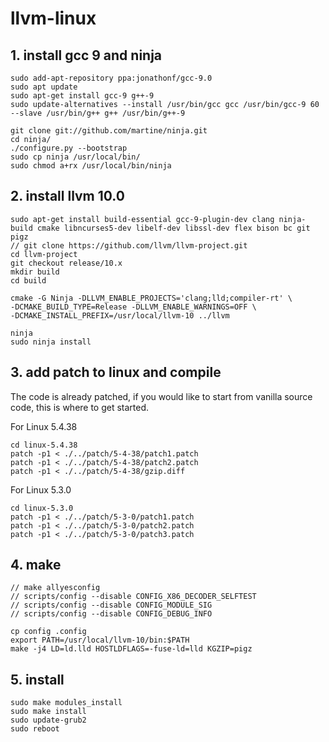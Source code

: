 # llvm-linux

## 1. install gcc 9 and ninja
```
sudo add-apt-repository ppa:jonathonf/gcc-9.0
sudo apt update
sudo apt-get install gcc-9 g++-9
sudo update-alternatives --install /usr/bin/gcc gcc /usr/bin/gcc-9 60 --slave /usr/bin/g++ g++ /usr/bin/g++-9
```

```
git clone git://github.com/martine/ninja.git
cd ninja/
./configure.py --bootstrap
sudo cp ninja /usr/local/bin/
sudo chmod a+rx /usr/local/bin/ninja
```

## 2. install llvm 10.0
```
sudo apt-get install build-essential gcc-9-plugin-dev clang ninja-build cmake libncurses5-dev libelf-dev libssl-dev flex bison bc git pigz
// git clone https://github.com/llvm/llvm-project.git
cd llvm-project
git checkout release/10.x
mkdir build
cd build

cmake -G Ninja -DLLVM_ENABLE_PROJECTS='clang;lld;compiler-rt' \
-DCMAKE_BUILD_TYPE=Release -DLLVM_ENABLE_WARNINGS=OFF \
-DCMAKE_INSTALL_PREFIX=/usr/local/llvm-10 ../llvm

ninja
sudo ninja install
```

## 3. add patch to linux and compile

The code is already patched, if you would like to start from vanilla source code, this is where to get started.

For Linux 5.4.38
```
cd linux-5.4.38
patch -p1 < ./../patch/5-4-38/patch1.patch
patch -p1 < ./../patch/5-4-38/patch2.patch
patch -p1 < ./../patch/5-4-38/gzip.diff
```
For Linux 5.3.0
```
cd linux-5.3.0
patch -p1 < ./../patch/5-3-0/patch1.patch
patch -p1 < ./../patch/5-3-0/patch2.patch
patch -p1 < ./../patch/5-3-0/patch3.patch
```

## 4. make 
```
// make allyesconfig
// scripts/config --disable CONFIG_X86_DECODER_SELFTEST
// scripts/config --disable CONFIG_MODULE_SIG
// scripts/config --disable CONFIG_DEBUG_INFO

cp config .config
export PATH=/usr/local/llvm-10/bin:$PATH
make -j4 LD=ld.lld HOSTLDFLAGS=-fuse-ld=lld KGZIP=pigz
```

## 5. install
```
sudo make modules_install
sudo make install
sudo update-grub2
sudo reboot
```
